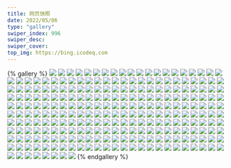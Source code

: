 ```yaml
---
title: 网页快照
date: 2022/05/06 
type: "gallery" 
swiper_index: 996
swiper_desc: 
swiper_cover: 
top_img: https://bing.icodeq.com 
---
```


{% gallery %}
![](https://alist.learnonly.xyz/d/!网页快照/time.piged.repl.co/2023-03-01_15-57-12.png)
![](https://alist.learnonly.xyz/d/!网页快照/time.piged.repl.co/2023-03-03_21-57-42.png)
![](https://alist.learnonly.xyz/d/!网页快照/time.piged.repl.co/2023-03-01_02-25-43.png)
![](https://alist.learnonly.xyz/d/!网页快照/time.piged.repl.co/2023-03-01_03-57-10.png)
![](https://alist.learnonly.xyz/d/!网页快照/time.piged.repl.co/2023-03-01_21-57-08.png)
![](https://alist.learnonly.xyz/d/!网页快照/time.piged.repl.co/2023-03-03_06-57-18.png)
![](https://alist.learnonly.xyz/d/!网页快照/time.piged.repl.co/2023-03-03_15-57-24.png)
![](https://alist.learnonly.xyz/d/!网页快照/time.piged.repl.co/2023-03-02_13-14-56.png)
![](https://alist.learnonly.xyz/d/!网页快照/time.piged.repl.co/2023-03-03_03-52-10.png)
![](https://alist.learnonly.xyz/d/!网页快照/time.piged.repl.co/2023-03-02_09-57-36.png)
![](https://alist.learnonly.xyz/d/!网页快照/time.piged.repl.co/2023-03-03_09-57-46.png)
![](https://alist.learnonly.xyz/d/!网页快照/time.piged.repl.co/2023-03-01_09-57-04.png)
![](https://alist.learnonly.xyz/d/!网页快照/time.piged.repl.co/2023-03-01_06-57-20.png)
![](https://alist.learnonly.xyz/d/!网页快照/time.piged.repl.co/2023-03-01_18-57-32.png)
![](https://alist.learnonly.xyz/d/!网页快照/time.piged.repl.co/2023-03-03_18-57-05.png)
![](https://alist.learnonly.xyz/d/!网页快照/time.piged.repl.co/2023-03-03_13-13-40.png)
![](https://alist.learnonly.xyz/d/!网页快照/time.piged.repl.co/2023-03-02_02-21-16.png)
![](https://alist.learnonly.xyz/d/!网页快照/time.piged.repl.co/2023-03-01_13-16-26.png)
![](https://alist.learnonly.xyz/d/!网页快照/time.piged.repl.co/2023-03-02_18-57-13.png)
![](https://alist.learnonly.xyz/d/!网页快照/time.piged.repl.co/2023-03-02_15-57-15.png)
![](https://alist.learnonly.xyz/d/!网页快照/time.piged.repl.co/2023-03-02_06-57-26.png)
![](https://alist.learnonly.xyz/d/!网页快照/time.piged.repl.co/2023-03-02_04-01-41.png)
![](https://alist.learnonly.xyz/d/!网页快照/time.piged.repl.co/2023-03-02_21-57-40.png)
![](https://alist.learnonly.xyz/d/!网页快照/news.pigp.repl.co/2023-03-01_15-56-58.png)
![](https://alist.learnonly.xyz/d/!网页快照/news.pigp.repl.co/2023-03-03_15-57-09.png)
![](https://alist.learnonly.xyz/d/!网页快照/news.pigp.repl.co/2023-03-02_21-57-26.png)
![](https://alist.learnonly.xyz/d/!网页快照/news.pigp.repl.co/2023-03-03_13-13-26.png)
![](https://alist.learnonly.xyz/d/!网页快照/news.pigp.repl.co/2023-03-02_09-57-22.png)
![](https://alist.learnonly.xyz/d/!网页快照/news.pigp.repl.co/2023-03-02_04-01-26.png)
![](https://alist.learnonly.xyz/d/!网页快照/news.pigp.repl.co/2023-03-01_13-15-30.png)
![](https://alist.learnonly.xyz/d/!网页快照/news.pigp.repl.co/2023-03-03_06-57-04.png)
![](https://alist.learnonly.xyz/d/!网页快照/news.pigp.repl.co/2023-03-01_18-57-18.png)
![](https://alist.learnonly.xyz/d/!网页快照/news.pigp.repl.co/2023-03-02_15-57-00.png)
![](https://alist.learnonly.xyz/d/!网页快照/news.pigp.repl.co/2023-03-02_13-14-41.png)
![](https://alist.learnonly.xyz/d/!网页快照/news.pigp.repl.co/2023-03-02_18-56-59.png)
![](https://alist.learnonly.xyz/d/!网页快照/news.pigp.repl.co/2023-03-03_21-57-28.png)
![](https://alist.learnonly.xyz/d/!网页快照/news.pigp.repl.co/2023-03-01_03-56-56.png)
![](https://alist.learnonly.xyz/d/!网页快照/news.pigp.repl.co/2023-03-01_02-25-29.png)
![](https://alist.learnonly.xyz/d/!网页快照/news.pigp.repl.co/2023-03-01_21-56-54.png)
![](https://alist.learnonly.xyz/d/!网页快照/news.pigp.repl.co/2023-03-01_09-56-50.png)
![](https://alist.learnonly.xyz/d/!网页快照/news.pigp.repl.co/2023-03-03_03-51-56.png)
![](https://alist.learnonly.xyz/d/!网页快照/news.pigp.repl.co/2023-03-03_18-56-51.png)
![](https://alist.learnonly.xyz/d/!网页快照/news.pigp.repl.co/2023-03-03_09-57-32.png)
![](https://alist.learnonly.xyz/d/!网页快照/news.pigp.repl.co/2023-03-01_06-57-06.png)
![](https://alist.learnonly.xyz/d/!网页快照/news.pigp.repl.co/2023-03-02_06-57-12.png)
![](https://alist.learnonly.xyz/d/!网页快照/news.pigp.repl.co/2023-03-02_02-21-01.png)
![](https://alist.learnonly.xyz/d/!网页快照/space.bilibili.com/2023-03-02_09-56-03.png)
![](https://alist.learnonly.xyz/d/!网页快照/space.bilibili.com/2023-03-02_13-13-35.png)
![](https://alist.learnonly.xyz/d/!网页快照/space.bilibili.com/2023-03-01_21-55-46.png)
![](https://alist.learnonly.xyz/d/!网页快照/space.bilibili.com/2023-03-03_06-55-55.png)
![](https://alist.learnonly.xyz/d/!网页快照/space.bilibili.com/2023-03-02_03-55-53.png)
![](https://alist.learnonly.xyz/d/!网页快照/space.bilibili.com/2023-03-03_18-55-46.png)
![](https://alist.learnonly.xyz/d/!网页快照/space.bilibili.com/2023-03-02_15-55-51.png)
![](https://alist.learnonly.xyz/d/!网页快照/space.bilibili.com/2023-03-01_09-55-44.png)
![](https://alist.learnonly.xyz/d/!网页快照/space.bilibili.com/2023-03-03_03-50-37.png)
![](https://alist.learnonly.xyz/d/!网页快照/space.bilibili.com/2023-03-03_15-56-01.png)
![](https://alist.learnonly.xyz/d/!网页快照/space.bilibili.com/2023-03-02_02-19-43.png)
![](https://alist.learnonly.xyz/d/!网页快照/space.bilibili.com/2023-03-01_13-14-06.png)
![](https://alist.learnonly.xyz/d/!网页快照/space.bilibili.com/2023-03-02_21-55-49.png)
![](https://alist.learnonly.xyz/d/!网页快照/space.bilibili.com/2023-03-01_02-24-23.png)
![](https://alist.learnonly.xyz/d/!网页快照/space.bilibili.com/2023-03-01_18-56-00.png)
![](https://alist.learnonly.xyz/d/!网页快照/space.bilibili.com/2023-03-01_06-56-07.png)
![](https://alist.learnonly.xyz/d/!网页快照/space.bilibili.com/2023-03-02_18-55-54.png)
![](https://alist.learnonly.xyz/d/!网页快照/space.bilibili.com/2023-03-01_03-55-36.png)
![](https://alist.learnonly.xyz/d/!网页快照/space.bilibili.com/2023-03-02_06-55-52.png)
![](https://alist.learnonly.xyz/d/!网页快照/space.bilibili.com/2023-03-03_13-11-49.png)
![](https://alist.learnonly.xyz/d/!网页快照/space.bilibili.com/2023-03-01_15-55-45.png)
![](https://alist.learnonly.xyz/d/!网页快照/space.bilibili.com/2023-03-03_21-55-51.png)
![](https://alist.learnonly.xyz/d/!网页快照/space.bilibili.com/2023-03-03_09-56-05.png)
![](https://alist.learnonly.xyz/d/!网页快照/alist.learnonly.xyz/2023-03-01_09-55-31.png)
![](https://alist.learnonly.xyz/d/!网页快照/alist.learnonly.xyz/2023-03-01_21-55-35.png)
![](https://alist.learnonly.xyz/d/!网页快照/alist.learnonly.xyz/2023-03-02_09-55-48.png)
![](https://alist.learnonly.xyz/d/!网页快照/alist.learnonly.xyz/2023-03-02_18-55-39.png)
![](https://alist.learnonly.xyz/d/!网页快照/alist.learnonly.xyz/2023-03-01_18-55-49.png)
![](https://alist.learnonly.xyz/d/!网页快照/alist.learnonly.xyz/2023-03-02_02-19-33.png)
![](https://alist.learnonly.xyz/d/!网页快照/alist.learnonly.xyz/2023-03-01_13-13-55.png)
![](https://alist.learnonly.xyz/d/!网页快照/alist.learnonly.xyz/2023-03-02_06-55-41.png)
![](https://alist.learnonly.xyz/d/!网页快照/alist.learnonly.xyz/2023-03-01_03-55-26.png)
![](https://alist.learnonly.xyz/d/!网页快照/alist.learnonly.xyz/2023-03-03_09-55-54.png)
![](https://alist.learnonly.xyz/d/!网页快照/alist.learnonly.xyz/2023-03-03_21-55-41.png)
![](https://alist.learnonly.xyz/d/!网页快照/alist.learnonly.xyz/2023-03-01_15-55-35.png)
![](https://alist.learnonly.xyz/d/!网页快照/alist.learnonly.xyz/2023-03-03_06-55-44.png)
![](https://alist.learnonly.xyz/d/!网页快照/alist.learnonly.xyz/2023-03-02_21-55-39.png)
![](https://alist.learnonly.xyz/d/!网页快照/alist.learnonly.xyz/2023-03-02_15-55-39.png)
![](https://alist.learnonly.xyz/d/!网页快照/alist.learnonly.xyz/2023-03-03_13-11-39.png)
![](https://alist.learnonly.xyz/d/!网页快照/alist.learnonly.xyz/2023-03-01_06-55-53.png)
![](https://alist.learnonly.xyz/d/!网页快照/alist.learnonly.xyz/2023-03-03_15-55-50.png)
![](https://alist.learnonly.xyz/d/!网页快照/alist.learnonly.xyz/2023-03-03_18-55-36.png)
![](https://alist.learnonly.xyz/d/!网页快照/alist.learnonly.xyz/2023-03-01_02-24-09.png)
![](https://alist.learnonly.xyz/d/!网页快照/alist.learnonly.xyz/2023-03-02_13-13-21.png)
![](https://alist.learnonly.xyz/d/!网页快照/alist.learnonly.xyz/2023-03-03_03-50-25.png)
![](https://alist.learnonly.xyz/d/!网页快照/alist.learnonly.xyz/2023-03-02_03-55-42.png)
![](https://alist.learnonly.xyz/d/!网页快照/uptime.pighog.repl.co/2023-03-03_13-13-33.png)
![](https://alist.learnonly.xyz/d/!网页快照/uptime.pighog.repl.co/2023-03-01_15-57-05.png)
![](https://alist.learnonly.xyz/d/!网页快照/uptime.pighog.repl.co/2023-03-02_15-57-07.png)
![](https://alist.learnonly.xyz/d/!网页快照/uptime.pighog.repl.co/2023-03-01_03-57-03.png)
![](https://alist.learnonly.xyz/d/!网页快照/uptime.pighog.repl.co/2023-03-01_21-57-01.png)
![](https://alist.learnonly.xyz/d/!网页快照/uptime.pighog.repl.co/2023-03-03_06-57-11.png)
![](https://alist.learnonly.xyz/d/!网页快照/uptime.pighog.repl.co/2023-03-01_02-25-36.png)
![](https://alist.learnonly.xyz/d/!网页快照/uptime.pighog.repl.co/2023-03-02_04-01-33.png)
![](https://alist.learnonly.xyz/d/!网页快照/uptime.pighog.repl.co/2023-03-01_13-15-37.png)
![](https://alist.learnonly.xyz/d/!网页快照/uptime.pighog.repl.co/2023-03-02_06-57-19.png)
![](https://alist.learnonly.xyz/d/!网页快照/uptime.pighog.repl.co/2023-03-03_15-57-16.png)
![](https://alist.learnonly.xyz/d/!网页快照/uptime.pighog.repl.co/2023-03-03_03-52-03.png)
![](https://alist.learnonly.xyz/d/!网页快照/uptime.pighog.repl.co/2023-03-03_18-56-58.png)
![](https://alist.learnonly.xyz/d/!网页快照/uptime.pighog.repl.co/2023-03-01_06-57-13.png)
![](https://alist.learnonly.xyz/d/!网页快照/uptime.pighog.repl.co/2023-03-01_18-57-25.png)
![](https://alist.learnonly.xyz/d/!网页快照/uptime.pighog.repl.co/2023-03-03_21-57-35.png)
![](https://alist.learnonly.xyz/d/!网页快照/uptime.pighog.repl.co/2023-03-02_09-57-29.png)
![](https://alist.learnonly.xyz/d/!网页快照/uptime.pighog.repl.co/2023-03-03_09-57-39.png)
![](https://alist.learnonly.xyz/d/!网页快照/uptime.pighog.repl.co/2023-03-02_21-57-32.png)
![](https://alist.learnonly.xyz/d/!网页快照/uptime.pighog.repl.co/2023-03-01_09-56-57.png)
![](https://alist.learnonly.xyz/d/!网页快照/uptime.pighog.repl.co/2023-03-02_18-57-06.png)
![](https://alist.learnonly.xyz/d/!网页快照/uptime.pighog.repl.co/2023-03-02_02-21-08.png)
![](https://alist.learnonly.xyz/d/!网页快照/uptime.pighog.repl.co/2023-03-02_13-14-48.png)
![](https://alist.learnonly.xyz/d/!网页快照/blog.learnonly.xyz/2023-03-02_09-56-12.png)
![](https://alist.learnonly.xyz/d/!网页快照/blog.learnonly.xyz/2023-03-01_15-55-53.png)
![](https://alist.learnonly.xyz/d/!网页快照/blog.learnonly.xyz/2023-03-03_09-56-12.png)
![](https://alist.learnonly.xyz/d/!网页快照/blog.learnonly.xyz/2023-03-03_06-56-03.png)
![](https://alist.learnonly.xyz/d/!网页快照/blog.learnonly.xyz/2023-03-01_18-56-07.png)
![](https://alist.learnonly.xyz/d/!网页快照/blog.learnonly.xyz/2023-03-02_13-13-43.png)
![](https://alist.learnonly.xyz/d/!网页快照/blog.learnonly.xyz/2023-03-03_18-55-54.png)
![](https://alist.learnonly.xyz/d/!网页快照/blog.learnonly.xyz/2023-03-03_21-55-58.png)
![](https://alist.learnonly.xyz/d/!网页快照/blog.learnonly.xyz/2023-03-01_21-55-53.png)
![](https://alist.learnonly.xyz/d/!网页快照/blog.learnonly.xyz/2023-03-01_13-14-15.png)
![](https://alist.learnonly.xyz/d/!网页快照/blog.learnonly.xyz/2023-03-01_03-55-44.png)
![](https://alist.learnonly.xyz/d/!网页快照/blog.learnonly.xyz/2023-03-02_21-55-57.png)
![](https://alist.learnonly.xyz/d/!网页快照/blog.learnonly.xyz/2023-03-02_15-55-59.png)
![](https://alist.learnonly.xyz/d/!网页快照/blog.learnonly.xyz/2023-03-02_03-56-02.png)
![](https://alist.learnonly.xyz/d/!网页快照/blog.learnonly.xyz/2023-03-01_09-55-52.png)
![](https://alist.learnonly.xyz/d/!网页快照/blog.learnonly.xyz/2023-03-03_15-56-09.png)
![](https://alist.learnonly.xyz/d/!网页快照/blog.learnonly.xyz/2023-03-02_06-56-01.png)
![](https://alist.learnonly.xyz/d/!网页快照/blog.learnonly.xyz/2023-03-03_03-50-45.png)
![](https://alist.learnonly.xyz/d/!网页快照/blog.learnonly.xyz/2023-03-02_02-19-52.png)
![](https://alist.learnonly.xyz/d/!网页快照/blog.learnonly.xyz/2023-03-03_13-11-56.png)
![](https://alist.learnonly.xyz/d/!网页快照/blog.learnonly.xyz/2023-03-01_02-24-31.png)
![](https://alist.learnonly.xyz/d/!网页快照/blog.learnonly.xyz/2023-03-01_06-56-15.png)
![](https://alist.learnonly.xyz/d/!网页快照/blog.learnonly.xyz/2023-03-02_18-56-03.png)
![](https://alist.learnonly.xyz/d/!网页快照/vercel.pighog.repl.co/2023-03-02_04-00-47.png)
![](https://alist.learnonly.xyz/d/!网页快照/vercel.pighog.repl.co/2023-03-01_21-56-20.png)
![](https://alist.learnonly.xyz/d/!网页快照/vercel.pighog.repl.co/2023-03-02_09-56-37.png)
![](https://alist.learnonly.xyz/d/!网页快照/vercel.pighog.repl.co/2023-03-01_02-24-57.png)
![](https://alist.learnonly.xyz/d/!网页快照/vercel.pighog.repl.co/2023-03-03_15-56-34.png)
![](https://alist.learnonly.xyz/d/!网页快照/vercel.pighog.repl.co/2023-03-03_18-56-19.png)
![](https://alist.learnonly.xyz/d/!网页快照/vercel.pighog.repl.co/2023-03-03_06-56-28.png)
![](https://alist.learnonly.xyz/d/!网页快照/vercel.pighog.repl.co/2023-03-01_06-56-39.png)
![](https://alist.learnonly.xyz/d/!网页快照/vercel.pighog.repl.co/2023-03-02_15-56-26.png)
![](https://alist.learnonly.xyz/d/!网页快照/vercel.pighog.repl.co/2023-03-02_21-56-49.png)
![](https://alist.learnonly.xyz/d/!网页快照/vercel.pighog.repl.co/2023-03-01_18-56-43.png)
![](https://alist.learnonly.xyz/d/!网页快照/vercel.pighog.repl.co/2023-03-01_09-56-16.png)
![](https://alist.learnonly.xyz/d/!网页快照/vercel.pighog.repl.co/2023-03-03_13-12-50.png)
![](https://alist.learnonly.xyz/d/!网页快照/vercel.pighog.repl.co/2023-03-03_21-56-26.png)
![](https://alist.learnonly.xyz/d/!网页快照/vercel.pighog.repl.co/2023-03-02_06-56-27.png)
![](https://alist.learnonly.xyz/d/!网页快照/vercel.pighog.repl.co/2023-03-01_03-56-09.png)
![](https://alist.learnonly.xyz/d/!网页快照/vercel.pighog.repl.co/2023-03-02_18-56-28.png)
![](https://alist.learnonly.xyz/d/!网页快照/vercel.pighog.repl.co/2023-03-03_03-51-13.png)
![](https://alist.learnonly.xyz/d/!网页快照/vercel.pighog.repl.co/2023-03-01_15-56-17.png)
![](https://alist.learnonly.xyz/d/!网页快照/vercel.pighog.repl.co/2023-03-03_09-56-47.png)
![](https://alist.learnonly.xyz/d/!网页快照/vercel.pighog.repl.co/2023-03-02_13-14-12.png)
![](https://alist.learnonly.xyz/d/!网页快照/vercel.pighog.repl.co/2023-03-01_13-14-41.png)
![](https://alist.learnonly.xyz/d/!网页快照/vercel.pighog.repl.co/2023-03-02_02-20-17.png)
![](https://alist.learnonly.xyz/d/!网页快照/img.pighog.repl.co/2023-03-02_09-56-30.png)
![](https://alist.learnonly.xyz/d/!网页快照/img.pighog.repl.co/2023-03-02_13-14-05.png)
![](https://alist.learnonly.xyz/d/!网页快照/img.pighog.repl.co/2023-03-03_06-56-22.png)
![](https://alist.learnonly.xyz/d/!网页快照/img.pighog.repl.co/2023-03-03_15-56-27.png)
![](https://alist.learnonly.xyz/d/!网页快照/img.pighog.repl.co/2023-03-01_02-24-50.png)
![](https://alist.learnonly.xyz/d/!网页快照/img.pighog.repl.co/2023-03-01_09-56-09.png)
![](https://alist.learnonly.xyz/d/!网页快照/img.pighog.repl.co/2023-03-03_09-56-41.png)
![](https://alist.learnonly.xyz/d/!网页快照/img.pighog.repl.co/2023-03-01_15-56-10.png)
![](https://alist.learnonly.xyz/d/!网页快照/img.pighog.repl.co/2023-03-01_03-56-02.png)
![](https://alist.learnonly.xyz/d/!网页快照/img.pighog.repl.co/2023-03-03_21-56-19.png)
![](https://alist.learnonly.xyz/d/!网页快照/img.pighog.repl.co/2023-03-01_18-56-36.png)
![](https://alist.learnonly.xyz/d/!网页快照/img.pighog.repl.co/2023-03-01_13-14-34.png)
![](https://alist.learnonly.xyz/d/!网页快照/img.pighog.repl.co/2023-03-01_06-56-32.png)
![](https://alist.learnonly.xyz/d/!网页快照/img.pighog.repl.co/2023-03-02_15-56-19.png)
![](https://alist.learnonly.xyz/d/!网页快照/img.pighog.repl.co/2023-03-02_21-56-42.png)
![](https://alist.learnonly.xyz/d/!网页快照/img.pighog.repl.co/2023-03-03_13-12-43.png)
![](https://alist.learnonly.xyz/d/!网页快照/img.pighog.repl.co/2023-03-02_02-20-10.png)
![](https://alist.learnonly.xyz/d/!网页快照/img.pighog.repl.co/2023-03-02_06-56-20.png)
![](https://alist.learnonly.xyz/d/!网页快照/img.pighog.repl.co/2023-03-03_03-51-06.png)
![](https://alist.learnonly.xyz/d/!网页快照/img.pighog.repl.co/2023-03-01_21-56-13.png)
![](https://alist.learnonly.xyz/d/!网页快照/img.pighog.repl.co/2023-03-03_18-56-12.png)
![](https://alist.learnonly.xyz/d/!网页快照/img.pighog.repl.co/2023-03-02_04-00-40.png)
![](https://alist.learnonly.xyz/d/!网页快照/img.pighog.repl.co/2023-03-02_18-56-21.png)
![](https://alist.learnonly.xyz/d/!网页快照/read.learnonly.xyz/2023-03-01_15-58-35.png)
![](https://alist.learnonly.xyz/d/!网页快照/read.learnonly.xyz/2023-03-01_02-27-00.png)
![](https://alist.learnonly.xyz/d/!网页快照/read.learnonly.xyz/2023-03-03_03-53-47.png)
![](https://alist.learnonly.xyz/d/!网页快照/read.learnonly.xyz/2023-03-02_04-02-58.png)
![](https://alist.learnonly.xyz/d/!网页快照/read.learnonly.xyz/2023-03-03_13-14-39.png)
![](https://alist.learnonly.xyz/d/!网页快照/read.learnonly.xyz/2023-03-02_18-58-24.png)
![](https://alist.learnonly.xyz/d/!网页快照/read.learnonly.xyz/2023-03-02_13-16-26.png)
![](https://alist.learnonly.xyz/d/!网页快照/read.learnonly.xyz/2023-03-01_09-58-05.png)
![](https://alist.learnonly.xyz/d/!网页快照/read.learnonly.xyz/2023-03-02_21-58-56.png)
![](https://alist.learnonly.xyz/d/!网页快照/read.learnonly.xyz/2023-03-03_06-58-44.png)
![](https://alist.learnonly.xyz/d/!网页快照/read.learnonly.xyz/2023-03-01_06-58-38.png)
![](https://alist.learnonly.xyz/d/!网页快照/read.learnonly.xyz/2023-03-02_02-22-48.png)
![](https://alist.learnonly.xyz/d/!网页快照/read.learnonly.xyz/2023-03-03_15-58-58.png)
![](https://alist.learnonly.xyz/d/!网页快照/read.learnonly.xyz/2023-03-01_21-58-20.png)
![](https://alist.learnonly.xyz/d/!网页快照/read.learnonly.xyz/2023-03-01_13-18-06.png)
![](https://alist.learnonly.xyz/d/!网页快照/read.learnonly.xyz/2023-03-03_21-58-49.png)
![](https://alist.learnonly.xyz/d/!网页快照/read.learnonly.xyz/2023-03-02_15-58-39.png)
![](https://alist.learnonly.xyz/d/!网页快照/read.learnonly.xyz/2023-03-02_09-59-04.png)
![](https://alist.learnonly.xyz/d/!网页快照/read.learnonly.xyz/2023-03-02_06-58-33.png)
![](https://alist.learnonly.xyz/d/!网页快照/read.learnonly.xyz/2023-03-03_09-58-57.png)
![](https://alist.learnonly.xyz/d/!网页快照/read.learnonly.xyz/2023-03-01_04-01-00.png)
![](https://alist.learnonly.xyz/d/!网页快照/read.learnonly.xyz/2023-03-03_18-58-05.png)
![](https://alist.learnonly.xyz/d/!网页快照/read.learnonly.xyz/2023-03-01_18-58-36.png)
![](https://alist.learnonly.xyz/d/!网页快照/docs.learnonly.xyz/2023-03-01_13-18-18.png)
![](https://alist.learnonly.xyz/d/!网页快照/docs.learnonly.xyz/2023-03-02_13-17-11.png)
![](https://alist.learnonly.xyz/d/!网页快照/docs.learnonly.xyz/2023-03-02_04-03-49.png)
![](https://alist.learnonly.xyz/d/!网页快照/docs.learnonly.xyz/2023-03-02_15-59-31.png)
![](https://alist.learnonly.xyz/d/!网页快照/docs.learnonly.xyz/2023-03-02_18-59-38.png)
![](https://alist.learnonly.xyz/d/!网页快照/docs.learnonly.xyz/2023-03-03_21-59-38.png)
![](https://alist.learnonly.xyz/d/!网页快照/docs.learnonly.xyz/2023-03-01_09-58-55.png)
![](https://alist.learnonly.xyz/d/!网页快照/docs.learnonly.xyz/2023-03-03_13-15-21.png)
![](https://alist.learnonly.xyz/d/!网页快照/docs.learnonly.xyz/2023-03-01_21-59-18.png)
![](https://alist.learnonly.xyz/d/!网页快照/docs.learnonly.xyz/2023-03-02_02-23-35.png)
![](https://alist.learnonly.xyz/d/!网页快照/docs.learnonly.xyz/2023-03-01_06-59-37.png)
![](https://alist.learnonly.xyz/d/!网页快照/docs.learnonly.xyz/2023-03-01_15-59-20.png)
![](https://alist.learnonly.xyz/d/!网页快照/docs.learnonly.xyz/2023-03-03_03-55-37.png)
![](https://alist.learnonly.xyz/d/!网页快照/docs.learnonly.xyz/2023-03-01_04-02-00.png)
![](https://alist.learnonly.xyz/d/!网页快照/docs.learnonly.xyz/2023-03-03_18-58-50.png)
![](https://alist.learnonly.xyz/d/!网页快照/docs.learnonly.xyz/2023-03-03_15-59-43.png)
![](https://alist.learnonly.xyz/d/!网页快照/docs.learnonly.xyz/2023-03-03_06-59-35.png)
![](https://alist.learnonly.xyz/d/!网页快照/docs.learnonly.xyz/2023-03-02_21-59-54.png)
![](https://alist.learnonly.xyz/d/!网页快照/docs.learnonly.xyz/2023-03-02_06-59-38.png)
![](https://alist.learnonly.xyz/d/!网页快照/docs.learnonly.xyz/2023-03-03_09-59-40.png)
![](https://alist.learnonly.xyz/d/!网页快照/docs.learnonly.xyz/2023-03-01_02-28-29.png)
![](https://alist.learnonly.xyz/d/!网页快照/docs.learnonly.xyz/2023-03-01_18-59-21.png)
![](https://alist.learnonly.xyz/d/!网页快照/docs.learnonly.xyz/2023-03-02_09-59-55.png)
![](https://alist.learnonly.xyz/d/!网页快照/pighog.vercel.app/2023-03-01_02-24-41.png)
![](https://alist.learnonly.xyz/d/!网页快照/pighog.vercel.app/2023-03-02_06-56-10.png)
![](https://alist.learnonly.xyz/d/!网页快照/pighog.vercel.app/2023-03-01_18-56-16.png)
![](https://alist.learnonly.xyz/d/!网页快照/pighog.vercel.app/2023-03-02_03-56-11.png)
![](https://alist.learnonly.xyz/d/!网页快照/pighog.vercel.app/2023-03-02_02-20-00.png)
![](https://alist.learnonly.xyz/d/!网页快照/pighog.vercel.app/2023-03-02_18-56-11.png)
![](https://alist.learnonly.xyz/d/!网页快照/pighog.vercel.app/2023-03-03_03-50-54.png)
![](https://alist.learnonly.xyz/d/!网页快照/pighog.vercel.app/2023-03-01_21-56-01.png)
![](https://alist.learnonly.xyz/d/!网页快照/pighog.vercel.app/2023-03-03_13-12-06.png)
![](https://alist.learnonly.xyz/d/!网页快照/pighog.vercel.app/2023-03-02_15-56-08.png)
![](https://alist.learnonly.xyz/d/!网页快照/pighog.vercel.app/2023-03-02_09-56-21.png)
![](https://alist.learnonly.xyz/d/!网页快照/pighog.vercel.app/2023-03-01_13-14-24.png)
![](https://alist.learnonly.xyz/d/!网页快照/pighog.vercel.app/2023-03-03_21-56-08.png)
![](https://alist.learnonly.xyz/d/!网页快照/pighog.vercel.app/2023-03-01_09-56-00.png)
![](https://alist.learnonly.xyz/d/!网页快照/pighog.vercel.app/2023-03-02_13-13-56.png)
![](https://alist.learnonly.xyz/d/!网页快照/pighog.vercel.app/2023-03-01_06-56-23.png)
![](https://alist.learnonly.xyz/d/!网页快照/pighog.vercel.app/2023-03-03_15-56-18.png)
![](https://alist.learnonly.xyz/d/!网页快照/pighog.vercel.app/2023-03-03_18-56-02.png)
![](https://alist.learnonly.xyz/d/!网页快照/pighog.vercel.app/2023-03-03_06-56-12.png)
![](https://alist.learnonly.xyz/d/!网页快照/pighog.vercel.app/2023-03-02_21-56-05.png)
![](https://alist.learnonly.xyz/d/!网页快照/pighog.vercel.app/2023-03-03_09-56-22.png)
![](https://alist.learnonly.xyz/d/!网页快照/pighog.vercel.app/2023-03-01_15-56-01.png)
![](https://alist.learnonly.xyz/d/!网页快照/pighog.vercel.app/2023-03-01_03-55-52.png)
{% endgallery %}
